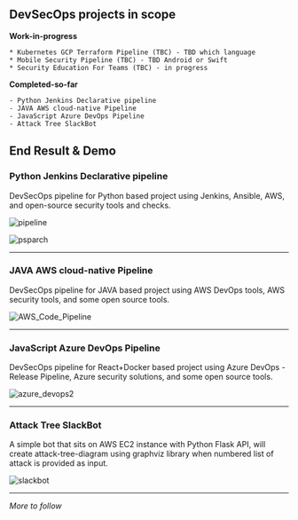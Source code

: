 ## DevSecOps projects in scope

**Work-in-progress**

```
* Kubernetes GCP Terraform Pipeline (TBC) - TBD which language
* Mobile Security Pipeline (TBC) - TBD Android or Swift
* Security Education For Teams (TBC) - in progress
```

**Completed-so-far**

```
- Python Jenkins Declarative pipeline
- JAVA AWS cloud-native Pipeline
- JavaScript Azure DevOps Pipeline
- Attack Tree SlackBot
```

## End Result & Demo

### Python Jenkins Declarative pipeline
DevSecOps pipeline for Python based project using Jenkins, Ansible, AWS, and open-source security tools and checks.

![pipeline](https://user-images.githubusercontent.com/11514346/71473164-e57a5500-27cd-11ea-97cb-3c25f0266407.JPG)

![psparch](https://user-images.githubusercontent.com/11514346/71579758-effe5c80-2af5-11ea-97ae-dd6c91b02312.PNG)
  
---

### JAVA AWS cloud-native Pipeline
DevSecOps pipeline for JAVA based project using AWS DevOps tools, AWS security tools, and some open source tools.

![AWS_Code_Pipeline](https://user-images.githubusercontent.com/11514346/73794262-f68c8d80-479f-11ea-93a4-c2a53bd2932c.png)

---

### JavaScript Azure DevOps Pipeline
DevSecOps pipeline for React+Docker based project using Azure DevOps - Release Pipeline, Azure security solutions, and some open source tools.

![azure_devops2](https://user-images.githubusercontent.com/11514346/73614730-9fe54f00-45f9-11ea-9428-9872ed98baf1.png)

---

### Attack Tree SlackBot
A simple bot that sits on AWS EC2 instance with Python Flask API, will create attack-tree-diagram using graphviz library when numbered list of attack is provided as input.

![slackbot](https://user-images.githubusercontent.com/11514346/73794522-8df1e080-47a0-11ea-8a62-6b646f72e334.PNG)

---

*More to follow*


